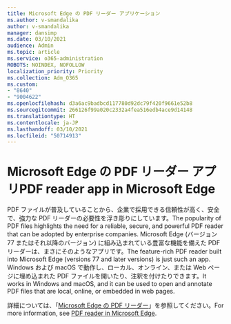 ```yaml
---
title: Microsoft Edge の PDF リーダー アプリケーション
ms.author: v-smandalika
author: v-smandalika
manager: dansimp
ms.date: 03/10/2021
audience: Admin
ms.topic: article
ms.service: o365-administration
ROBOTS: NOINDEX, NOFOLLOW
localization_priority: Priority
ms.collection: Adm_O365
ms.custom:
- "8640"
- "9004622"
ms.openlocfilehash: d3a6ac9badbcd117780d92dc79f420f9661e52b8
ms.sourcegitcommit: 266126f99a020c2332a4fea516edb4ace9d14148
ms.translationtype: HT
ms.contentlocale: ja-JP
ms.lasthandoff: 03/10/2021
ms.locfileid: "50714913"
---
```

# <a name="pdf-reader-app-in-microsoft-edge"></a><span data-ttu-id="6efd1-102">Microsoft Edge の PDF リーダー アプリ</span><span class="sxs-lookup"><span data-stu-id="6efd1-102">PDF reader app in Microsoft Edge</span></span>

<span data-ttu-id="6efd1-103">PDF ファイルが普及していることから、企業で採用できる信頼性が高く、安全で、強力な PDF リーダーの必要性を浮き彫りにしています。</span><span class="sxs-lookup"><span data-stu-id="6efd1-103">The popularity of PDF files highlights the need for a reliable, secure, and powerful PDF reader that can be adopted by enterprise companies.</span></span> <span data-ttu-id="6efd1-104">Microsoft Edge (バージョン 77 またはそれ以降のバージョン) に組み込まれている豊富な機能を備えた PDF リーダーは、まさにそのようなアプリです。</span><span class="sxs-lookup"><span data-stu-id="6efd1-104">The feature-rich PDF reader built into Microsoft Edge (versions 77 and later versions) is just such an app.</span></span> <span data-ttu-id="6efd1-105">Windows および macOS で動作し、ローカル、オンライン、または Web ページに埋め込まれた PDF ファイルを開いたり、注釈を付けたりできます。</span><span class="sxs-lookup"><span data-stu-id="6efd1-105">It works in Windows and macOS, and it can be used to open and annotate PDF files that are local, online, or embedded in web pages.</span></span>

<span data-ttu-id="6efd1-106">詳細については、「[Microsoft Edge の PDF リーダー](https://docs.microsoft.com/deployedge/microsoft-edge-pdf)」を参照してください。</span><span class="sxs-lookup"><span data-stu-id="6efd1-106">For more information, see [PDF reader in Microsoft Edge](https://docs.microsoft.com/deployedge/microsoft-edge-pdf).</span></span>
